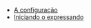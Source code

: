 - [A configuração](https://github.com/umdez/expressando/blob/master/docs/aConfiguracao.md)
- [Iniciando o expressando](https://github.com/umdez/expressando/blob/master/docs/aIniciacao.md)

